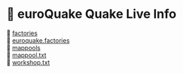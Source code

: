# 🔱 euroQuake Quake Live Info
📁 [factories](https://github.com/euroquake/quakelive/tree/main/factories)  
   📄 [euroquake.factories](https://github.com/euroquake/quakelive/blob/main/factories/euroquake.factories)  
📁 [mappools](https://github.com/euroquake/quakelive/tree/main/mappools)  
   📄 [mappool.txt](https://github.com/euroquake/quakelive/blob/main/mappools/mappool.txt)  
   📄 [workshop.txt](https://github.com/euroquake/quakelive/blob/main/mappools/workshop.txt)  
